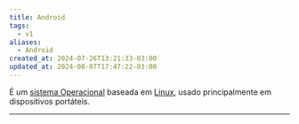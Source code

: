 ```yaml
---
title: Android
tags:
  - v1
aliases:
  - Android
created_at: 2024-07-26T13:21:33-03:00
updated_at: 2024-08-07T17:47:22-03:00
---
```


É um [sistema Operacional](../../07/07/2024-06-30-Sistema_Operacional.md) baseada em [Linux](../../07/08/2024-06-30-Linux.md), usado principalmente em dispositivos portáteis.

---